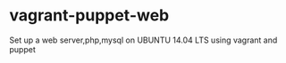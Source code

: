 vagrant-puppet-web
==================

Set up a web server,php,mysql on  UBUNTU 14.04 LTS using vagrant and puppet
